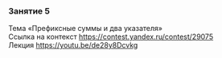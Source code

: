 ### Занятие 5 <br>
Тема «Префиксные суммы и два указателя» <br>
Ссылка на контекст https://contest.yandex.ru/contest/29075 <br>
Лекция  https://youtu.be/de28y8Dcvkg
